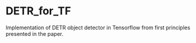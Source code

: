 # DETR_for_TF
Implementation of DETR object detector in Tensorflow from first principles presented in the paper.
